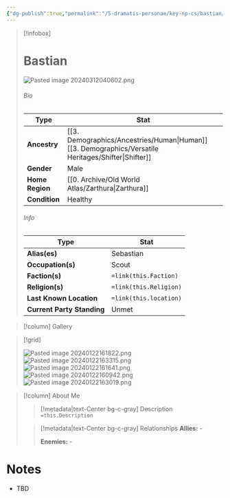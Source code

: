 ```yaml
---
{"dg-publish":true,"permalink":"/5-dramatis-personae/key-np-cs/bastian/","noteIcon":""}
---
```



> [!infobox]
> # Bastian
> ![Pasted image 20240312040602.png](/img/user/x.%20Assets/Attachments/Pasted%20image%2020240312040602.png)
> ###### Bio
> Type |  Stat |
> ---|---|
> **Ancestry** | [[3. Demographics/Ancestries/Human\|Human]] [[3. Demographics/Versatile Heritages/Shifter\|Shifter]] |
> **Gender** | Male |
> **Home Region** | [[0. Archive/Old World Atlas/Zarthura\|Zarthura]] |
> **Condition** | Healthy |
> ###### Info
> Type |  Stat |
> ---|---|
> **Alias(es)** | Sebastian |
> **Occupation(s)** | Scout |
> **Faction(s)** | `=link(this.Faction)` |
> **Religion(s)** | `=link(this.Religion)` |
> **Last Known Location** | `=link(this.location)` |
> **Current Party Standing** | Unmet |

> [!column] Gallery 

>[!grid]
>
>![Pasted image 20240122161822.png](/img/user/x.%20Assets/Attachments/Pasted%20image%2020240122161822.png)
>![Pasted image 20240122163315.png](/img/user/x.%20Assets/Attachments/Pasted%20image%2020240122163315.png)
>![Pasted image 20240122161641.png](/img/user/x.%20Assets/Attachments/Pasted%20image%2020240122161641.png)
>![Pasted image 20240122160942.png](/img/user/x.%20Assets/Attachments/Pasted%20image%2020240122160942.png)
>![Pasted image 20240122163019.png](/img/user/x.%20Assets/Attachments/Pasted%20image%2020240122163019.png)


> [!column] About Me
>> [!metadata|text-Center bg-c-gray] Description
>> `=this.Description`
>
>> [!metadata|text-Center bg-c-gray] Relationships
>> **Allies:** -
>>
>> **Enemies:** -

# Notes

- TBD

